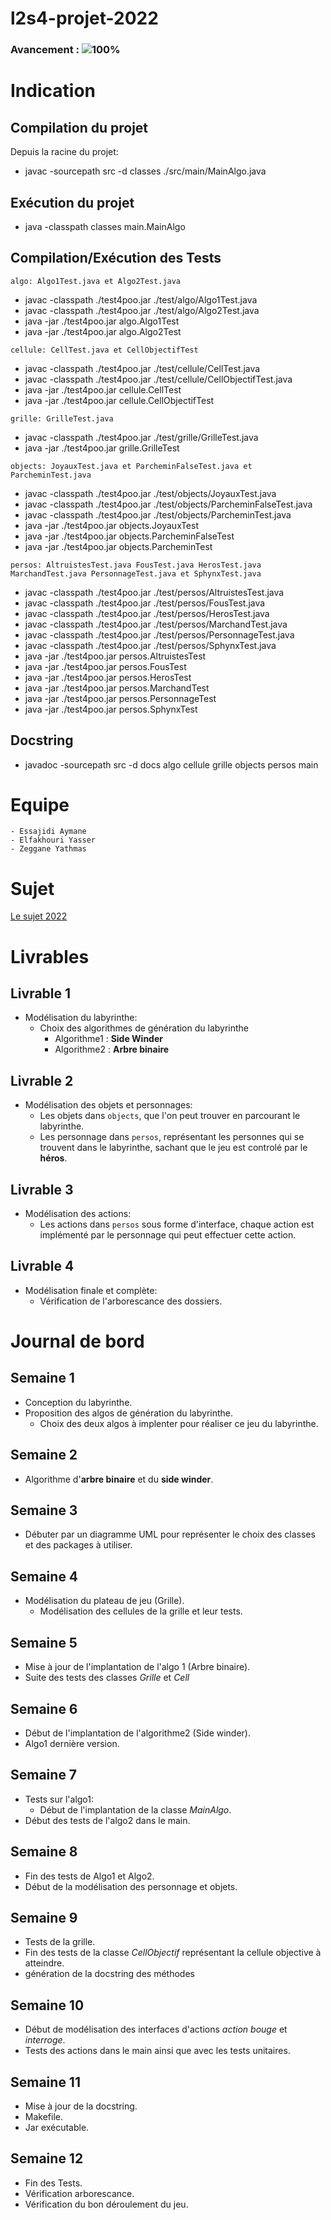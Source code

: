 # l2s4-projet-2022
### Avancement : ![100%](https://progress-bar.dev/100)

# Indication
## Compilation du projet
Depuis la racine du projet:  
- javac -sourcepath src -d classes ./src/main/MainAlgo.java
## Exécution du projet
- java -classpath classes main.MainAlgo
## Compilation/Exécution des Tests
`algo: Algo1Test.java et Algo2Test.java`
- javac -classpath ./test4poo.jar ./test/algo/Algo1Test.java
- javac -classpath ./test4poo.jar ./test/algo/Algo2Test.java
- java -jar ./test4poo.jar algo.Algo1Test
- java -jar ./test4poo.jar algo.Algo2Test  

`cellule: CellTest.java et CellObjectifTest`
- javac -classpath ./test4poo.jar ./test/cellule/CellTest.java 
- javac -classpath ./test4poo.jar ./test/cellule/CellObjectifTest.java 
- java -jar ./test4poo.jar cellule.CellTest  
- java -jar ./test4poo.jar cellule.CellObjectifTest 

`grille: GrilleTest.java`
- javac -classpath ./test4poo.jar ./test/grille/GrilleTest.java 
- java -jar ./test4poo.jar grille.GrilleTest


`objects: JoyauxTest.java et ParcheminFalseTest.java et ParcheminTest.java`
- javac -classpath ./test4poo.jar ./test/objects/JoyauxTest.java
- javac -classpath ./test4poo.jar ./test/objects/ParcheminFalseTest.java 
- javac -classpath ./test4poo.jar ./test/objects/ParcheminTest.java 
- java -jar ./test4poo.jar objects.JoyauxTest
- java -jar ./test4poo.jar objects.ParcheminFalseTest
- java -jar ./test4poo.jar objects.ParcheminTest

`persos: AltruistesTest.java FousTest.java HerosTest.java MarchandTest.java PersonnageTest.java et SphynxTest.java`
- javac -classpath ./test4poo.jar ./test/persos/AltruistesTest.java
- javac -classpath ./test4poo.jar ./test/persos/FousTest.java
- javac -classpath ./test4poo.jar ./test/persos/HerosTest.java
- javac -classpath ./test4poo.jar ./test/persos/MarchandTest.java
- javac -classpath ./test4poo.jar ./test/persos/PersonnageTest.java
- javac -classpath ./test4poo.jar ./test/persos/SphynxTest.java
- java -jar ./test4poo.jar persos.AltruistesTest
- java -jar ./test4poo.jar persos.FousTest
- java -jar ./test4poo.jar persos.HerosTest
- java -jar ./test4poo.jar persos.MarchandTest
- java -jar ./test4poo.jar persos.PersonnageTest
- java -jar ./test4poo.jar persos.SphynxTest


## Docstring
- javadoc -sourcepath src -d docs algo cellule grille objects persos main


# Equipe
```
- Essajidi Aymane  
- Elfakhouri Yasser 
- Zeggane Yathmas 
```

# Sujet

[Le sujet 2022](https://www.fil.univ-lille1.fr/portail/index.php?dipl=L&sem=S4&ue=Projet&label=Documents)

# Livrables

## Livrable 1
- Modélisation du labyrinthe:
    - Choix des algorithmes de génération du labyrinthe
        - Algorithme1 : **Side Winder**
        - Algorithme2 : **Arbre binaire**
## Livrable 2
- Modélisation des objets et personnages:
    - Les objets dans ```objects```, que l'on peut trouver en parcourant le labyrinthe.
    - Les personnage dans ```persos```, représentant les personnes qui se trouvent dans le labyrinthe, sachant que le jeu est controlé par le **héros**.
## Livrable 3
- Modélisation des actions:
    - Les actions dans ```persos``` sous forme d'interface, chaque action est implémenté par le personnage qui peut effectuer cette action.
## Livrable 4
-   Modélisation finale et complète:
    - Vérification de l'arborescance des dossiers.
# Journal de bord

## Semaine 1
-   Conception du labyrinthe.
-   Proposition des algos de génération du labyrinthe.
    -   Choix des deux algos à implenter pour réaliser ce jeu du labyrinthe.

## Semaine 2
-   Algorithme d'**arbre binaire** et du **side winder**.
## Semaine 3
-   Débuter par un diagramme UML pour représenter le choix des classes et des packages à utiliser.
## Semaine 4
-   Modélisation du plateau de jeu (Grille).
    -   Modélisation des cellules de la grille et leur tests.
## Semaine 5
-   Mise à jour de l'implantation de l'algo 1 (Arbre binaire).
-   Suite des tests des classes *Grille* et *Cell*
## Semaine 6
-   Début de l'implantation de l'algorithme2 (Side winder).
-   Algo1 dernière version.
## Semaine 7
-   Tests sur l'algo1:
    -    Début de l'implantation de la classe *MainAlgo*.
-   Début des tests de l'algo2 dans le main.
## Semaine 8
-   Fin des tests de Algo1 et Algo2.
-   Début de la modélisation des personnage et objets.
## Semaine 9
-   Tests de la grille.
-   Fin des tests de la classe *CellObjectif* représentant la cellule objective à atteindre.
-   génération de la docstring des méthodes
## Semaine 10
-   Début de modélisation des interfaces d'actions *action* *bouge* et *interroge*.
-   Tests des actions dans le main ainsi que avec les tests unitaires.
## Semaine 11
-   Mise à jour de la docstring.
-   Makefile.
-   Jar exécutable.
## Semaine 12
-   Fin des Tests.
-   Vérification arborescance.
-   Vérification du bon déroulement du jeu.
